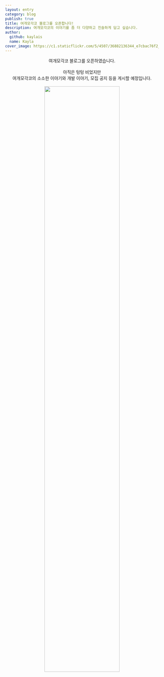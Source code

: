 ```yaml
---
layout: entry
category: blog
publish: true
title: 여개모각코 블로그를 오픈합니다!
description: 여개모각코의 이야기를 좀 더 다양하고 진솔하게 담고 싶습니다.
author:
  github: kaylais
  name: Kayla
cover_image: https://c1.staticflickr.com/5/4507/36882136344_e7cbac76f2_h.jpg
---
```


<center>
여개모각코 블로그를 오픈하였습니다.<br><br> 
아직은 텅텅 비었지만<br>
여개모각코의 소소한 이야기와 개발 이야기, 모집 공지 등을 게시할 예정입니다.<br>
<br>  
<img src="https://c1.staticflickr.com/5/4507/36882136344_e7cbac76f2_h.jpg" width="70%"> 
</center>




